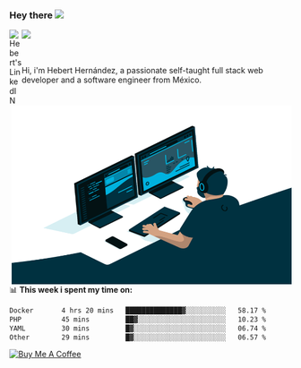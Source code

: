 ### Hey there <img src="https://media.giphy.com/media/hvRJCLFzcasrR4ia7z/giphy.gif" width="25px">
<a href="https://www.linkedin.com/in/evertcode/" target="_blank">
  <img align="left" alt="Hebert's LinkedIN" width="22px" src="https://raw.githubusercontent.com/peterthehan/peterthehan/master/assets/linkedin.svg" />
</a>

![](https://visitor-badge.glitch.me/badge?page_id=evertcode.evertcode)

<br />

Hi, i'm Hebert Hernández, a passionate self-taught full stack web developer and a software engineer from México.

<img align="right" alt="GIF" src="https://github.com/evertcode/evertcode/blob/master/code.gif?raw=true" width="500" height="320" />

📊 **This week i spent my time on:**

<!--START_SECTION:waka-->

```text
Docker       4 hrs 20 mins   ██████████████▓░░░░░░░░░░   58.17 %
PHP          45 mins         ██▓░░░░░░░░░░░░░░░░░░░░░░   10.23 %
YAML         30 mins         █▓░░░░░░░░░░░░░░░░░░░░░░░   06.74 %
Other        29 mins         █▓░░░░░░░░░░░░░░░░░░░░░░░   06.57 %
```

<!--END_SECTION:waka-->

<a href="https://www.buymeacoffee.com/evertcode" target="_blank"><img src="https://cdn.buymeacoffee.com/buttons/v2/default-red.png" alt="Buy Me A Coffee" width="150" ></a>

